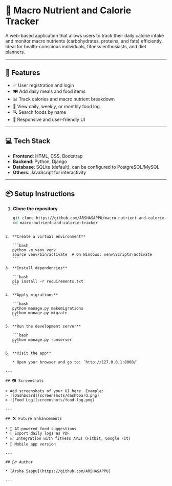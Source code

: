 
# 🥗 Macro Nutrient and Calorie Tracker

A web-based application that allows users to track their daily calorie intake and monitor macro nutrients (carbohydrates, proteins, and fats) efficiently. Ideal for health-conscious individuals, fitness enthusiasts, and diet planners.

---

## 🚀 Features

- ✅ User registration and login
- 🍽️ Add daily meals and food items
- 📊 Track calories and macro nutrient breakdown
- 📆 View daily, weekly, or monthly food log
- 🔍 Search foods by name
- 📱 Responsive and user-friendly UI

---

## 💻 Tech Stack

- **Frontend**: HTML, CSS, Bootstrap
- **Backend**: Python, Django
- **Database**: SQLite (default), can be configured to PostgreSQL/MySQL
- **Others**: JavaScript for interactivity

---

## 📦 Setup Instructions

1. **Clone the repository**
   ```bash
   git clone https://github.com/ARSHASAPPU/macro-nutrient-and-calorie-tracker.git
   cd macro-nutrient-and-calorie-tracker
````

2. **Create a virtual environment**

   ```bash
   python -m venv venv
   source venv/bin/activate  # On Windows: venv\Scripts\activate
   ```

3. **Install dependencies**

   ```bash
   pip install -r requirements.txt
   ```

4. **Apply migrations**

   ```bash
   python manage.py makemigrations
   python manage.py migrate
   ```

5. **Run the development server**

   ```bash
   python manage.py runserver
   ```

6. **Visit the app**

   * Open your browser and go to: `http://127.0.0.1:8000/`

---

## 📷 Screenshots

> Add screenshots of your UI here. Example:
> ![Dashboard](screenshots/dashboard.png)
> ![Food Log](screenshots/food-log.png)

---

## 🛠️ Future Enhancements

* 🧠 AI-powered food suggestions
* 🧾 Export daily logs as PDF
* 📈 Integration with fitness APIs (Fitbit, Google Fit)
* 📱 Mobile app version

---

## 🙋‍♂️ Author

* [Arsha Sappu](https://github.com/ARSHASAPPU)

---


